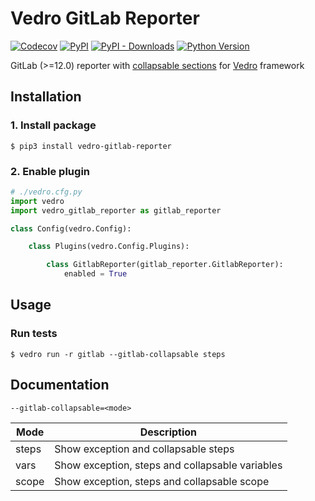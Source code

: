 # Vedro GitLab Reporter

[![Codecov](https://img.shields.io/codecov/c/github/nikitanovosibirsk/vedro-gitlab-reporter/master.svg?style=flat-square)](https://codecov.io/gh/nikitanovosibirsk/vedro-gitlab-reporter)
[![PyPI](https://img.shields.io/pypi/v/vedro-gitlab-reporter.svg?style=flat-square)](https://pypi.python.org/pypi/vedro-gitlab-reporter/)
[![PyPI - Downloads](https://img.shields.io/pypi/dm/vedro-gitlab-reporter?style=flat-square)](https://pypi.python.org/pypi/vedro-gitlab-reporter/)
[![Python Version](https://img.shields.io/pypi/pyversions/vedro-gitlab-reporter.svg?style=flat-square)](https://pypi.python.org/pypi/vedro-gitlab-reporter/)

GitLab (>=12.0) reporter with [collapsable sections](https://docs.gitlab.com/ee/ci/jobs/#custom-collapsible-sections) for [Vedro](https://vedro.io/) framework

## Installation

### 1. Install package

```shell
$ pip3 install vedro-gitlab-reporter
```

### 2. Enable plugin

```python
# ./vedro.cfg.py
import vedro
import vedro_gitlab_reporter as gitlab_reporter

class Config(vedro.Config):

    class Plugins(vedro.Config.Plugins):

        class GitlabReporter(gitlab_reporter.GitlabReporter):
            enabled = True
```

## Usage

### Run tests

```shell
$ vedro run -r gitlab --gitlab-collapsable steps
```

## Documentation

`--gitlab-collapsable=<mode>`

| Mode  | Description                                     |
| ----- | ----------------------------------------------- |
| steps | Show exception and collapsable steps            |
| vars  | Show exception, steps and collapsable variables |
| scope | Show exception, steps and collapsable scope     |
